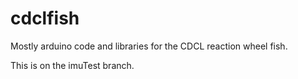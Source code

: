 # cdclfish
Mostly arduino code and libraries for the CDCL reaction wheel fish.

This is on the imuTest branch.
